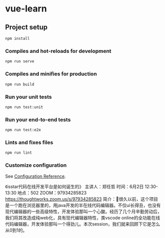 # vue-learn

## Project setup
```
npm install
```

### Compiles and hot-reloads for development
```
npm run serve
```

### Compiles and minifies for production
```
npm run build
```

### Run your unit tests
```
npm run test:unit
```

### Run your end-to-end tests
```
npm run test:e2e
```

### Lints and fixes files
```
npm run lint
```

### Customize configuration
See [Configuration Reference](https://cli.vuejs.org/config/).

《isstar代码在线开发平台是如何诞生的》
主讲人：郑任哲
时间：6月2日 12:30-13:30
地点：502
ZOOM：‪97934285823 https://thoughtworks.zoom.us/s/97934285823
简介：很久以前，这个项目是一个跑在浏览器里的，用java开发的半在线代码编辑器。不仅ui长得丑，也没有现代编辑器的一些高级特性，开发体验那叫一个心酸。经历了几个月辛勤劳动后，我们将其改造成纯web化，具有现代编辑器特性，类vscode online的全功能在线代码编辑器，开发体验那叫一个得劲儿。本次session，我们就来回顾下它是怎么从0到1的。
